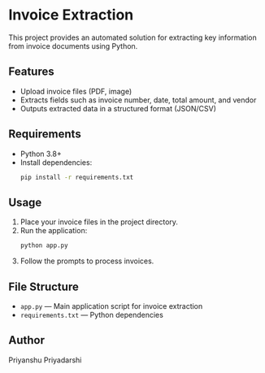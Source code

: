 # Invoice Extraction

This project provides an automated solution for extracting key information from invoice documents using Python.

## Features

- Upload invoice files (PDF, image)
- Extracts fields such as invoice number, date, total amount, and vendor
- Outputs extracted data in a structured format (JSON/CSV)

## Requirements

- Python 3.8+
- Install dependencies:
    ```bash
    pip install -r requirements.txt
    ```

## Usage

1. Place your invoice files in the project directory.
2. Run the application:
     ```bash
     python app.py
     ```
3. Follow the prompts to process invoices.

## File Structure

- `app.py` — Main application script for invoice extraction
- `requirements.txt` — Python dependencies

## Author

Priyanshu Priyadarshi